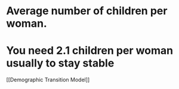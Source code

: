 # Average number of children per woman.
# You need 2.1 children per woman usually to stay stable

[[Demographic Transition Model]]